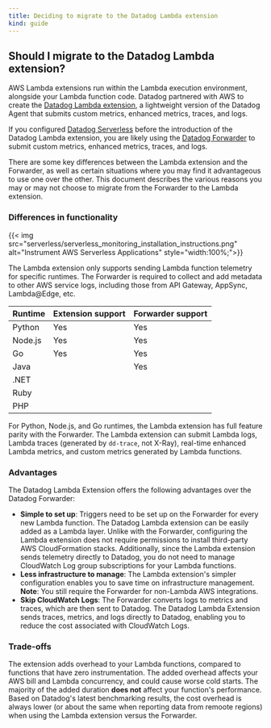```yaml
---
title: Deciding to migrate to the Datadog Lambda extension
kind: guide
---
```


## Should I migrate to the Datadog Lambda extension?

AWS Lambda extensions run within the Lambda execution environment, alongside your Lambda function code. Datadog partnered with AWS to create the [Datadog Lambda extension][1], a lightweight version of the Datadog Agent that submits custom metrics, enhanced metrics, traces, and logs.

If you configured [Datadog Serverless][2] before the introduction of the Datadog Lambda extension, you are likely using the [Datadog Forwarder][3] to submit custom metrics, enhanced metrics, traces, and logs.

There are some key differences between the Lambda extension and the Forwarder, as well as certain situations where you may find it advantageous to use one over the other. This document describes the various reasons you may or may not choose to migrate from the Forwarder to the Lambda extension.

### Differences in functionality

{{< img src="serverless/serverless_monitoring_installation_instructions.png" alt="Instrument AWS Serverless Applications"  style="width:100%;">}}

The Lambda extension only supports sending Lambda function telemetry for specific runtimes. The Forwarder is required to collect and add metadata to other AWS service logs, including those from API Gateway, AppSync, Lambda@Edge, etc.

| Runtime | Extension support | Forwarder support |
| ------- | ----------------- | ----------------- |
| Python  | Yes               | Yes               |
| Node.js | Yes               | Yes               |
| Go      | Yes               | Yes               |
| Java    |                   | Yes               |
| .NET    |                   |                   |
| Ruby    |                   |                   |
| PHP     |                   |                   |

For Python, Node.js, and Go runtimes, the Lambda extension has full feature parity with the Forwarder. The Lambda extension can submit Lambda logs, Lambda traces (generated by `dd-trace`, not X-Ray), real-time enhanced Lambda metrics, and custom metrics generated by Lambda functions.

### Advantages

The Datadog Lambda Extension offers the following advantages over the Datadog Forwarder:

- **Simple to set up**: Triggers need to be set up on the Forwarder for every new Lambda function. The Datadog Lambda extension can be easily added as a Lambda layer. Unlike with the Forwarder, configuring the Lambda extension does not require permissions to install third-party AWS CloudFormation stacks. Additionally, since the Lambda extension sends telemetry directly to Datadog, you do not need to manage CloudWatch Log group subscriptions for your Lambda functions.
- **Less infrastructure to manage**: The Lambda extension's simpler configuration enables you to save time on infrastructure management. **Note**: You still require the Forwarder for non-Lambda AWS integrations.
- **Skip CloudWatch Logs**: The Forwarder converts logs to metrics and traces, which are then sent to Datadog. The Datadog Lambda Extension sends traces, metrics, and logs directly to Datadog, enabling you to reduce the cost associated with CloudWatch Logs.

### Trade-offs

The extension adds overhead to your Lambda functions, compared to functions that have zero instrumentation. The added overhead affects your AWS bill and Lambda concurrency, and could cause worse cold starts. The majority of the added duration **does not** affect your function's performance. Based on Datadog's latest benchmarking results, the cost overhead is always lower (or about the same when reporting data from remoote regions) when using the Lambda extension versus the Forwarder.


[1]: /serverless/libraries_integrations/extension/
[2]: /serverless
[3]: /serverless/libraries_integrations/forwarder/
